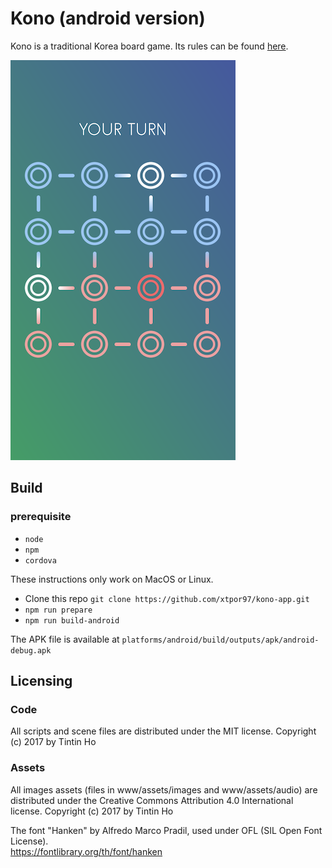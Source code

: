 
# Kono (android version)

Kono is a traditional Korea board game. Its rules can be found [here](https://en.wikipedia.org/wiki/Four_Field_Kono).

![Screenshot](https://raw.githubusercontent.com/xtpor/kono-app/master/screenshots/1.png)

## Build

### prerequisite
- `node`
- `npm`
- `cordova`

These instructions only work on MacOS or Linux.

- Clone this repo `git clone https://github.com/xtpor97/kono-app.git`
- `npm run prepare`
- `npm run build-android`

The APK file is available at `platforms/android/build/outputs/apk/android-debug.apk`

## Licensing

### Code

All scripts and scene files are distributed under the MIT license.
Copyright (c) 2017 by Tintin Ho

### Assets

All images assets (files in www/assets/images and www/assets/audio) are distributed under the Creative Commons Attribution 4.0 International license.
Copyright (c) 2017 by Tintin Ho

The font "Hanken" by Alfredo Marco Pradil, used under OFL (SIL Open Font License).  
https://fontlibrary.org/th/font/hanken
